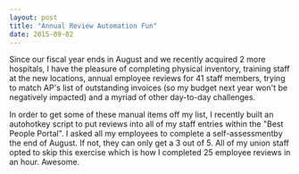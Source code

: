 ```yaml
---
layout: post
title: "Annual Review Automation Fun"
date: 2015-09-02
---
```


Since our fiscal year ends in August and we recently acquired 2 more hospitals, I have the pleasure of completing physical inventory, training staff at the new locations, annual employee reviews for 41 staff members, trying to match AP's list of outstanding invoices (so my budget next year won't be negatively impacted) and a myriad of other day-to-day challenges.

In order to get some of these manual items off my list, I recently built an autohotkey script to put reviews into all of my staff entries within the "Best People Portal". I asked all my employees to complete a self-assessmentby the end of August. If not, they can only get a 3 out of 5. All of my union staff opted to skip this exercise which is how I completed 25 employee reviews in an hour. Awesome.
